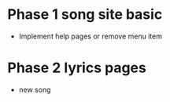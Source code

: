 # Phase 1 song site basic
- Implement help pages or remove menu item

# Phase 2 lyrics pages
- new song
